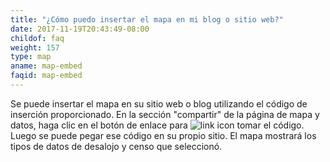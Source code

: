 ```yaml
---
title: "¿Cómo puedo insertar el mapa en mi blog o sitio web?"
date: 2017-11-19T20:43:49-08:00
childof: faq
weight: 157
type: map
aname: map-embed
faqid: map-embed
---
```

Se puede insertar el mapa en su sitio web o blog utilizando el código de inserción proporcionado. En la sección "compartir" de la página de mapa y datos, haga clic en el botón de enlace para ![link icon](/images/icons/social/social_getlink_48px_inactive.png) tomar el código. Luego se puede pegar ese código en su propio sitio. El mapa mostrará los tipos de datos de desalojo y censo que seleccionó.

